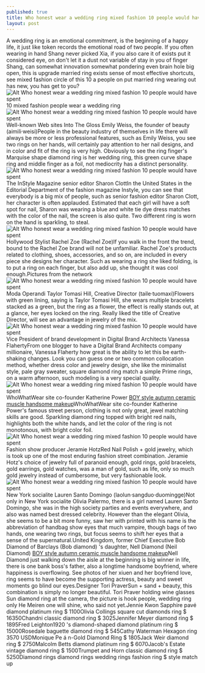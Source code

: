 ```yaml
---
published: true
title: Who honest wear a wedding ring mixed fashion 10 people would have spent
layout: post
---
```

A wedding ring is an emotional commitment, is the beginning of a happy life, it just like token records the emotional road of two people. If you often wearing in hand Shang never picked Xia, if you also care it of exists put it considered eye, on don\'t let it a dust not variable of stay in you of finger Shang, can somewhat innovation somewhat pondering even brain hole big open, this is upgrade married ring exists sense of most effective shortcuts, see mixed fashion circle of this 10 a people on put married ring wearing out has new, you has get to you?![Alt Who honest wear a wedding ring mixed fashion 10 people would have spent](https://c2.staticflickr.com/2/1641/25936968034_0734729c22_z.jpg)10 mixed fashion people wear a wedding ring![Alt Who honest wear a wedding ring mixed fashion 10 people would have spent](https://c2.staticflickr.com/2/1496/26449631802_679e03985d_z.jpg)Well-known Web sites Into The Gloss Emily Weiss, the founder of beauty (aimili·weisi)People in the beauty industry of themselves in life there will always be more or less professional features, such as Emily Weiss, you see two rings on her hands, will certainly pay attention to her nail designs, and in color and fit of the ring is very high. Obviously to see the ring finger\'s Marquise shape diamond ring is her wedding ring, this green curve shape ring and middle finger as a foil, not mediocrity has a distinct personality.![Alt Who honest wear a wedding ring mixed fashion 10 people would have spent](https://c2.staticflickr.com/2/1559/26269086560_94d6b1a3f9_z.jpg)The InStyle Magazine senior editor Sharon ClottIn the United States in the Editorial Department of the fashion magazine Instyle, you can see that everybody is a big mix of people, such as senior fashion editor Sharon Clott, her character is often applauded. Estimated that each girl will have a soft spot for nail, Sharon was wearing a blue and white tie dye dress matches with the color of the nail, the screen is also quite. Two different ring is worn on the hand is sparkling, to steal.![Alt Who honest wear a wedding ring mixed fashion 10 people would have spent](https://c2.staticflickr.com/2/1673/25936987574_f243d1756a_z.jpg)Hollywood Stylist Rachel Zoe (Rachel Zoe)If you walk in the front the trend, bound to the Rachel Zoe brand will not be unfamiliar. Rachel Zoe\'s products related to clothing, shoes, accessories, and so on, are included in every piece she designs her character. Such as wearing a ring she liked folding, is to put a ring on each finger, but also add up, she thought it was cool enough.Pictures from the network![Alt Who honest wear a wedding ring mixed fashion 10 people would have spent](https://c2.staticflickr.com/2/1537/26269099350_e73ef82a06_z.jpg)Moda Operandi Taylor Tomasi Hill, Creative Director (taile·tuomaxi)Flowers with green lining, saying is Taylor Tomasi Hill, she wears multiple bracelets stacked as a green, but the ring as a flower, the effect is really stands out, at a glance, her eyes locked on the ring. Really liked the title of Creative Director, will see an advantage in jewelry of the mix.![Alt Who honest wear a wedding ring mixed fashion 10 people would have spent](https://c2.staticflickr.com/2/1581/25939065243_54d41b5d3b_z.jpg)Vice President of brand development in Digital Brand Architects Vanessa FlahertyFrom one blogger to have a Digital Brand Architects company millionaire, Vanessa Flaherty how great is the ability to let this be earth-shaking changes. Look you can guess one or two common collocation method, whether dress color and jewelry design, she like the minimalist style, pale gray sweater, square diamond ring match a simple Prime rings, on a warm afternoon, such modeling is a very special quality.![Alt Who honest wear a wedding ring mixed fashion 10 people would have spent](https://c2.staticflickr.com/2/1515/25939071813_373287eb91_z.jpg)WhoWhatWear site co-founder Katherine Power [BOY style autumn ceramic muscle handsome makeup](http://fendicase.github.io/2016/02/15/boy-style-autumn-ceramic-muscle-handsome-makeup.html)WhoWhatWear site co-founder Katherine Power\'s famous street person, clothing is not only great, jewel matching skills are good. Sparkling diamond ring topped with bright red nails, highlights both the white hands, and let the color of the ring is not monotonous, with bright color foil.![Alt Who honest wear a wedding ring mixed fashion 10 people would have spent](https://c2.staticflickr.com/2/1622/26475924601_a94ae32f3c_z.jpg)Fashion show producer Jeramie HotzRed Nail Polish + gold jewelry, which is took up one of the most enduring fashion street combination. Jeramie Hotz\'s choice of jewelry full of paranoid enough, gold rings, gold bracelets, gold earrings, gold watches, was a man of gold, such as life, only so much gold jewelry instead of cumbersome, but very fashionable look.![Alt Who honest wear a wedding ring mixed fashion 10 people would have spent](https://c2.staticflickr.com/2/1695/26542008435_e65740da0c_z.jpg)New York socialite Lauren Santo Domingo (laolun·sangduo·duomingge)Not only in New York socialite Olivia Palermo, there is a girl named Lauren Santo Domingo, she was in the high society parties and events everywhere, and also was named best dressed celebrity. However than the elegant Olivia, she seems to be a bit more funny, saw her with printed with his name is the abbreviation of handbag show eyes that much vampire, though bags of two hands, one wearing two rings, but focus seems to shift her eyes that a sense of the supernatural.United Kingdom, former Chief Executive Bob Diamond of Barclays (Bob diamond) \'s daughter, Nell Diamond (Neil Diamond) [BOY style autumn ceramic muscle handsome makeup](http://fendicase.github.io/2016/02/15/boy-style-autumn-ceramic-muscle-handsome-makeup.html)Nell Diamond just walking down the aisle at the beginning is big winner in life, there is one bank boss\'s father, also a longtime handsome boyfriend, where happiness is overflowing. See photos of her xiuen and her boyfriend love, ring seems to have become the supporting actress, beauty and sweet moments go blind our eyes.Designer Tori PraverSun + sand + beauty, this combination is simply no longer beautiful. Tori Praver holding wine glasses Sun diamond ring at the camera, the picture is hook people, wedding ring only He Meiren one will shine, who said not yet.Jennie Kwon Sapphire pavé diamond platinum ring $ 1100Olivia Collings square cut diamonds ring $ 16350Chandni classic diamond ring $ 3025Jennifer Meyer diamond ring $ 1895Fred Leighton1920 \'s diamond-shaped diamond platinum ring $ 15000Rosedale baguette diamond ring $ 545Cathy Waterman Hexagon ring 3570 USDMonique Pe á n-Gold Diamond Ring $ 1805Jack Weir diamond ring $ 2750Malcolm Betts diamond platinum ring $ 6070Jacob\'s Estate vintage diamond ring $ 1500Trumpet and Horn classic diamond ring $ 5250Diamond rings diamond rings wedding rings fashion ring $ style match up